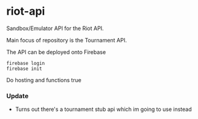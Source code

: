 # riot-api
Sandbox/Emulator API for the Riot API. 

Main focus of repository is the Tournament API.

The API can be deployed onto Firebase

    firebase login
    firebase init

Do hosting and functions true


### Update

- Turns out there's a tournament stub api which im going to use instead